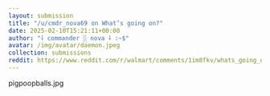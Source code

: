 ```yaml
---
layout: submission
title: "/u/cmdr_nova69 on What’s going on?"
date: 2025-02-10T15:21:11+00:00
author: "⸸ commander ░ nova ⸸ :~$"
avatar: /img/avatar/daemon.jpeg
collection: submissions
reddit: https://www.reddit.com/r/walmart/comments/1im8fkv/whats_going_on/mc0ytfv/
---
```


<p><div class="md">
<p>pigpoopballs.jpg</p> </div></p><p></p><p><!-- SC_ON --></p>
